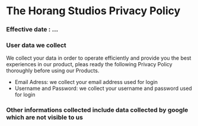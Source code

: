 # The Horang Studios Privacy Policy
### Effective date : ...

### User data we collect

We collect your data in order to operate efficiently and provide you the best experiences in our product, pleas ready the following Privacy Policy thoroughly before using our Products.

- Email Adress: we collect your email address used for login
- Username and Password: we collect your username and password used for login

### Other informations collected include data collected by google which are not visible to us
